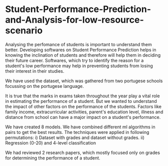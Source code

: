 # Student-Performance-Prediction-and-Analysis-for-low-resource-scenario

Analysing the perfomance of students is important
to understand them better. Developing softwares on 
Student Performance Prediction helps in knowing the
inclination of students and therefore will help 
them in deciding their future career. Softwares,
which try to identify the reason for a student's
low performance may help in preventing students
from losing their interest in their studies.

We have used the dataset, which was gathered from 
two portugese schools focussing on the portugese
language.

It is true that the marks in exams taken throughout
the year play a vital role in estimating the
performance of a student. But we wanted to understand
the impact of other factors on the performance of the
students. Factors like family income, extracurricular
activities, parent's education level, illness and 
distance from school can have a major impact on a
student's performance.

We have created 8 models. We have combined different
ml algorithms in pairs to get the best results.
The techniques were applied in following permutations:
i) Dataset with grades and dataset without grades.
ii) Regression (0-20) and 4-level classification

We had reviewed 2 research papers, which mostly 
focused only on grades for determining the performance
of a student.
